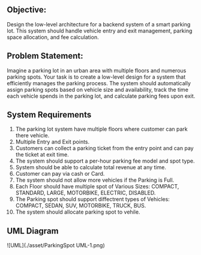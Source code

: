 ## **Objective**:

Design the low-level architecture for a backend system of a smart parking lot. This system should handle vehicle entry and exit management, parking space allocation, and fee calculation.

## **Problem Statement**:

Imagine a parking lot in an urban area with multiple floors and numerous parking spots. Your task is to create a low-level design for a system that efficiently manages the parking process. The system should automatically assign parking spots based on vehicle size and availability, track the time each vehicle spends in the parking lot, and calculate parking fees upon exit.

## System Requirements

1. The parking lot system have multiple floors where customer can park there vehicle.
2. Multiple Entry and Exit points.
3. Customers can collect a parking ticket from the entry point and can pay the ticket at exit time.
4. The system should support a per-hour parking fee model and spot type.
5. System should be able to calculate total revenue at any time.
6. Customer can pay via cash or Card.
7. The system should not allow more vehicles if the Parking is Full.
8. Each Floor should have multiple spot of Various Sizes: COMPACT, STANDARD, LARGE, MOTORBIKE, ELECTRIC, DISABLED.
9. The Parking spot should support diffectrent types of Vehicles: COMPACT, SEDAN, SUV, MOTORBIKE, TRUCK, BUS.
10. The system should allocate parking spot to vehile.

## UML Diagram
![UML](./asset/ParkingSpot UML-1.png)
